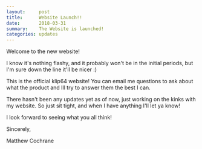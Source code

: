 ```yaml
---
layout:     post
title:      Website Launch!!
date:       2018-03-31
summary:    The Website is launched!
categories: updates
---
```


Welcome to the new website!

I know it's nothing flashy, and it probably won't be in the initial periods, but I'm sure down the line it'll be nicer :)

This is the official klip64 website! You can email me questions to ask about what the product and Ill try to answer them the best I can. 

There hasn't been any updates yet as of now, just working on the kinks with my website. So just sit tight, and when I have anything I'll let ya know!

I look forward to seeing what you all think!

Sincerely,

Matthew Cochrane
